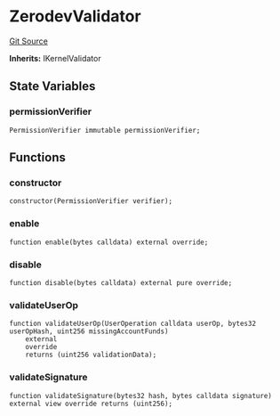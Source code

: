 # ZerodevValidator
[Git Source](https://github.com/permissivelabs/core/blob/6a9a97fdcc83bd3f41e6b78ff8acd4353d9d4655/src/integrations/zerodev/ZerodevValidator.sol)

**Inherits:**
IKernelValidator


## State Variables
### permissionVerifier

```solidity
PermissionVerifier immutable permissionVerifier;
```


## Functions
### constructor


```solidity
constructor(PermissionVerifier verifier);
```

### enable


```solidity
function enable(bytes calldata) external override;
```

### disable


```solidity
function disable(bytes calldata) external pure override;
```

### validateUserOp


```solidity
function validateUserOp(UserOperation calldata userOp, bytes32 userOpHash, uint256 missingAccountFunds)
    external
    override
    returns (uint256 validationData);
```

### validateSignature


```solidity
function validateSignature(bytes32 hash, bytes calldata signature) external view override returns (uint256);
```

